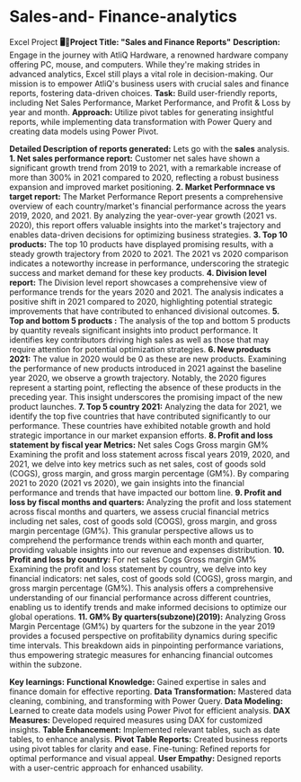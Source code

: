 # Sales-and- Finance-analytics
 Excel Project
**🖥️💼Project Title: "Sales and Finance Reports"**
**Description:**
Engage in the journey with AtliQ Hardware, a renowned hardware company offering PC, mouse, and computers. While they're making strides in advanced analytics, Excel still plays a vital role in decision-making. Our mission is to empower AtliQ's business users with crucial sales and finance reports, fostering data-driven choices. 
**Task:** Build user-friendly reports, including Net Sales Performance, Market Performance, and Profit & Loss by year and month. 
**Approach:** Utilize pivot tables for generating insightful reports, while implementing data transformation with Power Query and creating data models using Power Pivot.  
 
**Detailed Description of reports generated:**
Lets go with the **sales** analysis.
**1.	Net sales performance report:**
Customer net sales have shown a significant growth trend from 2019 to 2021, with a remarkable increase of more than 300% in 2021 compared to 2020, reflecting a robust business expansion and improved market positioning.
**2.	Market Performnace vs target report:**
The Market Performance Report presents a comprehensive overview of each country/market's financial performance across the years 2019, 2020, and 2021. By analyzing the year-over-year growth (2021 vs. 2020), this report offers valuable insights into the market's trajectory and enables data-driven decisions for optimizing business strategies.
**3.	Top 10 products:**
The top 10 products have displayed promising results, with a steady growth trajectory from 2020 to 2021. The 2021 vs 2020 comparison indicates a noteworthy increase in performance, underscoring the strategic success and market demand for these key products.
**4.	Division level report:** The Division level report showcases a comprehensive view of performance trends for the years 2020 and 2021. The analysis indicates a positive shift in 2021 compared to 2020, highlighting potential strategic improvements that have contributed to enhanced divisional outcomes.
**5.	Top and bottom 5 products :** The analysis of the top and bottom 5 products by quantity reveals significant insights into product performance. It identifies key contributors driving high sales as well as those that may require attention for potential optimization strategies.
**6.	New products 2021:** The value in 2020 would be 0 as these are new products.  Examining the performance of new products introduced in 2021 against the baseline year 2020, we observe a growth trajectory. Notably, the 2020 figures represent a starting point, reflecting the absence of these products in the preceding year. This insight underscores the promising impact of the new product launches.
**7.	Top 5 country 2021:** Analyzing the data for 2021, we identify the top five countries that have contributed significantly to our performance. These countries have exhibited notable growth and hold strategic importance in our market expansion efforts.
**8.	Profit and loss statement by fiscal year  Metrics:** Net sales  Cogs Gross margin GM%   Examining the profit and loss statement across fiscal years 2019, 2020, and 2021, we delve into key metrics such as net sales, cost of goods sold (COGS), gross margin, and gross margin percentage (GM%). By comparing 2021 to 2020 (2021 vs 2020), we gain insights into the financial performance and trends that have impacted our bottom line.
**9.	Profit and loss by fiscal months and quarters:**  Analyzing the profit and loss statement across fiscal months and quarters, we assess crucial financial metrics including net sales, cost of goods sold (COGS), gross margin, and gross margin percentage (GM%). This granular perspective allows us to comprehend the performance trends within each month and quarter, providing valuable insights into our revenue and expenses distribution.
**10.	Profit and loss by country:** For net sales Cogs Gross margin GM%  Examining the profit and loss statement by country, we delve into key financial indicators: net sales, cost of goods sold (COGS), gross margin, and gross margin percentage (GM%). This analysis offers a comprehensive understanding of our financial performance across different countries, enabling us to identify trends and make informed decisions to optimize our global operations.
**11.	GM% By quarters(subzone)(2019):**  Analyzing Gross Margin Percentage (GM%) by quarters for the subzone in the year 2019 provides a focused perspective on profitability dynamics during specific time intervals. This breakdown aids in pinpointing performance variations, thus empowering strategic measures for enhancing financial outcomes within the subzone.


**Key learnings:** 
**Functional Knowledge:** Gained expertise in sales and finance domain for effective reporting.
**Data Transformation:** Mastered data cleaning, combining, and transforming with Power Query. 
**Data Modeling:** Learned to create data models using Power Pivot for efficient analysis. 
**DAX Measures:** Developed required measures using DAX for customized insights. 
**Table Enhancement:** Implemented relevant tables, such as date tables, to enhance analysis.
**Pivot Table Reports:** Created business reports using pivot tables for clarity and ease. Fine-tuning: Refined reports for optimal performance and visual appeal. 
**User Empathy:** Designed reports with a user-centric approach for enhanced usability.


